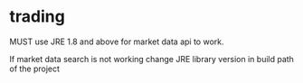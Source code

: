 # trading

MUST use JRE 1.8 and above for market data api to work.

If market data search is not working change JRE library version in build path of the project
